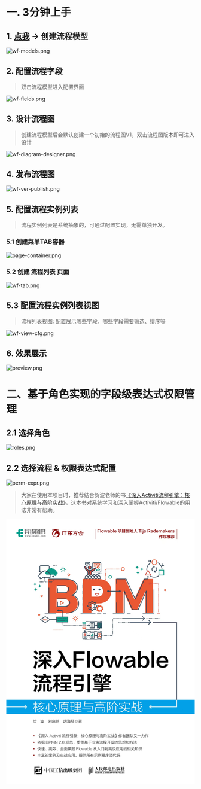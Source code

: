 # 一. 3分钟上手

## 1. [点我](https://admin.l1yp.com/process/model)  → 创建流程模型
![wf-models.png](docs%2Fget-started%2Fimages%2Fwf-models.png)

## 2. 配置流程字段
> 双击流程模型进入配置界面

![wf-fields.png](docs%2Fget-started%2Fimages%2Fwf-fields.png)

## 3. 设计流程图
> 创建流程模型后会默认创建一个初始的流程图V1，双击流程图版本即可进入设计

![wf-diagram-designer.png](docs%2Fget-started%2Fimages%2Fwf-diagram-designer.png)

## 4. 发布流程图
![wf-ver-publish.png](docs%2Fget-started%2Fimages%2Fwf-ver-publish.png)

## 5. 配置流程实例列表
> 流程实例列表是系统抽象的，可通过配置实现，无需单独开发。

### 5.1 创建菜单TAB容器
![page-container.png](docs%2Fget-started%2Fimages%2Fpage-container.png)

### 5.2 创建 流程列表 页面
![wf-tab.png](docs%2Fget-started%2Fimages%2Fwf-tab.png)

## 5.3 配置流程实例列表视图
> 流程列表视图: 配置展示哪些字段，哪些字段需要筛选、排序等

![wf-view-cfg.png](docs%2Fget-started%2Fimages%2Fwf-view-cfg.png)

## 6. 效果展示
![preview.png](docs%2Fget-started%2Fimages%2Fpreview.png)


# 二、基于角色实现的字段级表达式权限管理

## 2.1 选择角色
![roles.png](docs%2Fget-started%2Fimages%2Froles.png)

## 2.2 选择流程 & 权限表达式配置
![perm-expr.png](docs%2Fget-started%2Fimages%2Fperm-expr.png)


> 大家在使用本项目时，推荐结合贺波老师的书[《深入Activiti流程引擎：核心原理与高阶实战》](https://item.jd.com/13928958.html)，这本书对系统学习和深入掌握Activiti/Flowable的用法非常有帮助。

![book-thumb.jpg](docs%2Fimages%2Fbook-thumb.jpg)